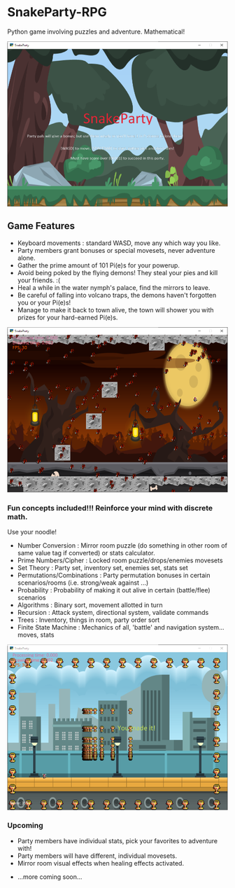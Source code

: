 # SnakeParty-RPG
Python game involving puzzles and adventure. Mathematical!

![SNAKEPARTYRPG START](SCREENSHOTS/start.png)

## Game Features

- Keyboard movements : standard WASD, move any which way you like.
- Party members grant bonuses or special movesets, never adventure alone.
- Gather the prime amount of 101 Pi(e)s for your powerup.
- Avoid being poked by the flying demons! They steal your pies and kill your friends. :(
- Heal a while in the water nymph's palace, find the mirrors to leave.
- Be careful of falling into volcano traps, the demons haven't forgotten you or your Pi(e)s!
- Manage to make it back to town alive, the town will shower you with prizes for your hard-earned Pi(e)s.

![SNAKEPARTYRPG DEMONS](SCREENSHOTS/demon.png)

### Fun concepts included!!! Reinforce your mind with discrete math.
Use your noodle!

- Number Conversion	: Mirror room puzzle (do something in other room of same value tag if converted) or stats calculator. 
- Prime Numbers/Cipher	: Locked room puzzle/drops/enemies movesets
- Set Theory	: Party set, inventory set, enemies set, stats set
- Permutations/Combinations	: Party permutation bonuses in certain scenarios/rooms (i.e. strong/weak against ...)
- Probability	: Probability of making it out alive in certain (battle/flee) scenarios
- Algorithms	: Binary sort, movement allotted in turn
- Recursion	: Attack system, directional system, validate commands
- Trees	: Inventory, things in room, party order sort
- Finite State Machine	: Mechanics of all, 'battle' and navigation system... moves, stats

![SNAKEPARTYRPG WINNER](SCREENSHOTS/winner.png)

### Upcoming
- Party members have individual stats, pick your favorites to adventure with!
- Party members will have different, individual movesets.
- Mirror room visual effects when healing effects activated.
* ...more coming soon...
